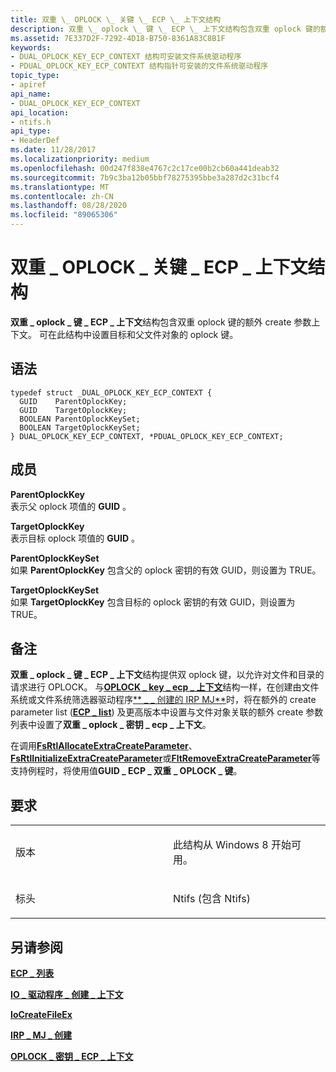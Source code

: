 ```yaml
---
title: 双重 \_ OPLOCK \_ 关键 \_ ECP \_ 上下文结构
description: 双重 \_ oplock \_ 键 \_ ECP \_ 上下文结构包含双重 oplock 键的额外 create 参数上下文。 可在此结构中设置目标和父文件对象的 oplock 键。
ms.assetid: 7E337D2F-7292-4D18-B750-8361A83C8B1F
keywords:
- DUAL_OPLOCK_KEY_ECP_CONTEXT 结构可安装文件系统驱动程序
- PDUAL_OPLOCK_KEY_ECP_CONTEXT 结构指针可安装的文件系统驱动程序
topic_type:
- apiref
api_name:
- DUAL_OPLOCK_KEY_ECP_CONTEXT
api_location:
- ntifs.h
api_type:
- HeaderDef
ms.date: 11/28/2017
ms.localizationpriority: medium
ms.openlocfilehash: 00d247f838e4767c2c17ce00b2cb60a441deab32
ms.sourcegitcommit: 7b9c3ba12b05bbf78275395bbe3a287d2c31bcf4
ms.translationtype: MT
ms.contentlocale: zh-CN
ms.lasthandoff: 08/28/2020
ms.locfileid: "89065306"
---
```

# <a name="dual_oplock_key_ecp_context-structure"></a>双重 \_ OPLOCK \_ 关键 \_ ECP \_ 上下文结构


**双重 \_ oplock \_ 键 \_ ECP \_ 上下文**结构包含双重 oplock 键的额外 create 参数上下文。 可在此结构中设置目标和父文件对象的 oplock 键。

<a name="syntax"></a>语法
------

```ManagedCPlusPlus
typedef struct _DUAL_OPLOCK_KEY_ECP_CONTEXT {
  GUID    ParentOplockKey;
  GUID    TargetOplockKey;
  BOOLEAN ParentOplockKeySet;
  BOOLEAN TargetOplockKeySet;
} DUAL_OPLOCK_KEY_ECP_CONTEXT, *PDUAL_OPLOCK_KEY_ECP_CONTEXT;
```

<a name="members"></a>成员
-------

**ParentOplockKey**  
表示父 oplock 项值的 **GUID** 。

**TargetOplockKey**  
表示目标 oplock 项值的 **GUID** 。

**ParentOplockKeySet**  
如果 **ParentOplockKey** 包含父的 oplock 密钥的有效 GUID，则设置为 TRUE。

**TargetOplockKeySet**  
如果 **TargetOplockKey** 包含目标的 oplock 密钥的有效 GUID，则设置为 TRUE。

<a name="remarks"></a>备注
-------

**双重 \_ oplock \_ 键 \_ ECP \_ 上下文**结构提供双 oplock 键，以允许对文件和目录的请求进行 OPLOCK。 与[**OPLOCK \_ key \_ ecp \_ 上下文**](oplock-key-ecp-context.md)结构一样，在创建由文件系统或文件系统筛选器驱动程序[** \_ \_ 创建的 IRP MJ**](irp-mj-create.md)时，将在额外的 create parameter list ([**ECP \_ list**](/previous-versions/windows/hardware/drivers/ff540148(v=vs.85))) 及更高版本中设置与文件对象关联的额外 create 参数列表中设置了**双重 \_ oplock \_ 密钥 \_ ecp \_ 上下文**。

在调用[**FsRtlAllocateExtraCreateParameter**](/windows-hardware/drivers/ddi/ntifs/nf-ntifs-fsrtlallocateextracreateparameter)、 [**FsRtlInitializeExtraCreateParameter**](/windows-hardware/drivers/ddi/ntifs/nf-ntifs-fsrtlinitializeextracreateparameter)或[**FltRemoveExtraCreateParameter**](/windows-hardware/drivers/ddi/fltkernel/nf-fltkernel-fltremoveextracreateparameter)等支持例程时，将使用值**GUID \_ ECP \_ 双重 \_ OPLOCK \_ 键**。

<a name="requirements"></a>要求
------------

<table>
<colgroup>
<col width="50%" />
<col width="50%" />
</colgroup>
<tbody>
<tr class="odd">
<td align="left"><p>版本</p></td>
<td align="left"><p>此结构从 Windows 8 开始可用。</p></td>
</tr>
<tr class="even">
<td align="left"><p>标头</p></td>
<td align="left">Ntifs (包含 Ntifs) </td>
</tr>
</tbody>
</table>

## <a name="see-also"></a>另请参阅


[**ECP \_ 列表**](/previous-versions/windows/hardware/drivers/ff540148(v=vs.85))

[**IO \_ 驱动程序 \_ 创建 \_ 上下文**](/windows-hardware/drivers/ddi/ntddk/ns-ntddk-_io_driver_create_context)

[**IoCreateFileEx**](/windows-hardware/drivers/ddi/ntddk/nf-ntddk-iocreatefileex)

[**IRP \_ MJ \_ 创建**](irp-mj-create.md)

[**OPLOCK \_ 密钥 \_ ECP \_ 上下文**](oplock-key-ecp-context.md)


 


